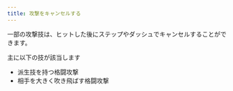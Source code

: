 ```yaml
---
title: 攻撃をキャンセルする
---
```


一部の攻撃技は、ヒットした後にステップやダッシュでキャンセルすることができます。

主に以下の技が該当します
* 派生技を持つ格闘攻撃
* 相手を大きく吹き飛ばす格闘攻撃